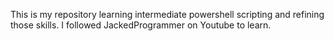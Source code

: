 This is my repository learning intermediate powershell scripting and refining those skills. I followed JackedProgrammer on Youtube to learn.
